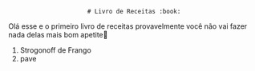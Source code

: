                           # Livro de Receitas :book:  

Olá esse e o primeiro livro de receitas provavelmente você não vai fazer nada delas mais bom apetite:facepunch:

1.  Strogonoff de Frango
2.  pave

